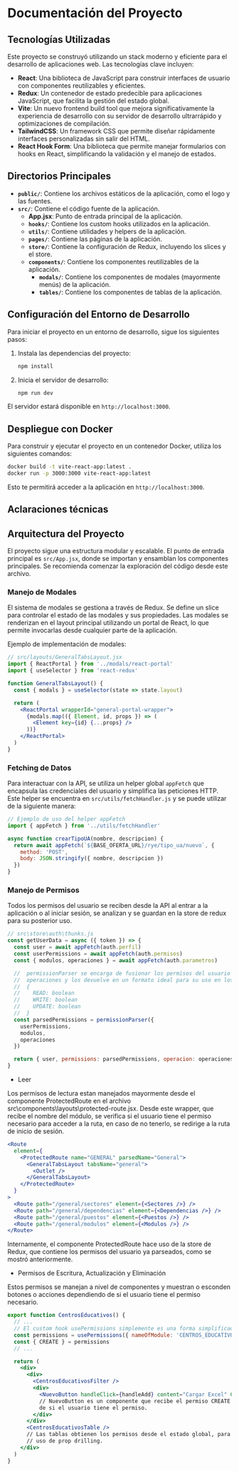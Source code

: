 # Documentación del Proyecto

## Tecnologías Utilizadas

Este proyecto se construyó utilizando un stack moderno y eficiente para el desarrollo de aplicaciones web. Las tecnologías clave incluyen:

- **React**: Una biblioteca de JavaScript para construir interfaces de usuario con componentes reutilizables y eficientes.
- **Redux**: Un contenedor de estado predecible para aplicaciones JavaScript, que facilita la gestión del estado global.
- **Vite**: Un nuevo frontend build tool que mejora significativamente la experiencia de desarrollo con su servidor de desarrollo ultrarrápido y optimizaciones de compilación.
- **TailwindCSS**: Un framework CSS que permite diseñar rápidamente interfaces personalizadas sin salir del HTML.
- **React Hook Form**: Una biblioteca que permite manejar formularios con hooks en React, simplificando la validación y el manejo de estados.

## Directorios Principales

- **`public/`**: Contiene los archivos estáticos de la aplicación, como el logo y las fuentes.
- **`src/`**: Contiene el código fuente de la aplicación.
  - **App.jsx**: Punto de entrada principal de la aplicación.
  - **`hooks/`**: Contiene los custom hooks utilizados en la aplicación.
  - **`utils/`**: Contiene utilidades y helpers de la aplicación.
  - **`pages/`**: Contiene las páginas de la aplicación.
  - **`store/`**: Contiene la configuración de Redux, incluyendo los slices y el store.
  - **`components/`**: Contiene los componentes reutilizables de la aplicación.
    - **`modals/`**: Contiene los componentes de modales (mayormente menús) de la aplicación.
    - **`tables/`**: Contiene los componentes de tablas de la aplicación.

## Configuración del Entorno de Desarrollo

Para iniciar el proyecto en un entorno de desarrollo, sigue los siguientes pasos:

1. Instala las dependencias del proyecto:
   ```bash
   npm install
   ```
2. Inicia el servidor de desarrollo:
   ```bash
   npm run dev
   ```

El servidor estará disponible en `http://localhost:3000`.

## Despliegue con Docker

Para construir y ejecutar el proyecto en un contenedor Docker, utiliza los siguientes comandos:

```bash
docker build -t vite-react-app:latest .
docker run -p 3000:3000 vite-react-app:latest
```

Esto te permitirá acceder a la aplicación en `http://localhost:3000`.

## Aclaraciones técnicas

## Arquitectura del Proyecto

El proyecto sigue una estructura modular y escalable. El punto de entrada principal es `src/App.jsx`, donde se importan y ensamblan los componentes principales. Se recomienda comenzar la exploración del código desde este archivo.

### Manejo de Modales

El sistema de modales se gestiona a través de Redux. Se define un slice para controlar el estado de las modales y sus propiedades. Las modales se renderizan en el layout principal utilizando un portal de React, lo que permite invocarlas desde cualquier parte de la aplicación.

Ejemplo de implementación de modales:

```jsx
// src/layouts/GeneralTabsLayout.jsx
import { ReactPortal } from '../modals/react-portal'
import { useSelector } from 'react-redux'

function GeneralTabsLayout() {
  const { modals } = useSelector(state => state.layout)

  return (
    <ReactPortal wrapperId="general-portal-wrapper">
      {modals.map(({ Element, id, props }) => (
        <Element key={id} {...props} />
      ))}
    </ReactPortal>
  )
}
```

### Fetching de Datos

Para interactuar con la API, se utiliza un helper global `appFetch` que encapsula las credenciales del usuario y simplifica las peticiones HTTP. Este helper se encuentra en `src/utils/fetchHandler.js` y se puede utilizar de la siguiente manera:

```js
// Ejemplo de uso del helper appFetch
import { appFetch } from '../utils/fetchHandler'

async function crearTipoUA(nombre, descripcion) {
  return await appFetch(`${BASE_OFERTA_URL}/rye/tipo_ua/nuevo`, {
    method: 'POST',
    body: JSON.stringify({ nombre, descripcion })
  })
}
```

### Manejo de Permisos

Todos los permisos del usuario se reciben desde la API al entrar a la aplicación o al iniciar sesión, se analizan y se guardan en la store de redux para su posterior uso.

```js
// src\store\auth\thunks.js
const getUserData = async ({ token }) => {
  const user = await appFetch(auth.perfil)
  const userPermissions = await appFetch(auth.permisos)
  const { modulos, operaciones } = await appFetch(auth.parametros)

  //  permissionParser se encarga de fusionar los permisos del usuario con los modulos y
  //  operaciones y los devuelve en un formato ideal para su uso en los componentes:
  //  {
  //    READ: boolean
  //    WRITE: boolean
  //    UPDATE: boolean
  //  }
  const parsedPermissions = permissionParser({
    userPermissions,
    modulos,
    operaciones
  })

  return { user, permissions: parsedPermissions, operacion: operaciones }
}
```

- Leer

Los permisos de lectura estan manejados mayormente desde el componente ProtectedRoute en el archivo src\components\layouts\protected-route.jsx.
Desde este wrapper, que recibe el nombre del módulo, se verifica si el usuario tiene el permiso necesario para acceder a la ruta, en caso de no tenerlo, se redirige a la ruta de inicio de sesión.

```jsx
<Route
  element={
    <ProtectedRoute name="GENERAL" parsedName="General">
      <GeneralTabsLayout tabsName="general">
        <Outlet />
      </GeneralTabsLayout>
    </ProtectedRoute>
  }
>
  <Route path="/general/sectores" element={<Sectores />} />
  <Route path="/general/dependencias" element={<Dependencias />} />
  <Route path="/general/puestos" element={<Puestos />} />
  <Route path="/general/modulos" element={<Modulos />} />
</Route>
```

Internamente, el componente ProtectedRoute hace uso de la store de Redux, que contiene los permisos del usuario ya parseados, como se mostró anteriormente.

- Permisos de Escritura, Actualización y Eliminación

Estos permisos se manejan a nivel de componentes y muestran o esconden botones o acciones dependiendo de si el usuario tiene el permiso necesario.

```jsx
export function CentrosEducativos() {
  // ...
  // El custom hook usePermissions simplemente es una forma simplificada de obtener los permisos del usuario desde la store de Redux.
  const permissions = usePermissions({ nameOfModule: 'CENTROS_EDUCATIVOS' })
  const { CREATE } = permissions
  // ...

  return (
    <div>
      <div>
        <CentrosEducativosFilter />
        <div>
          <NuevoButton handleClick={handleAdd} content="Cargar Excel" CREATE={CREATE} />
          // NuevoButton es un componente que recibe el permiso CREATE y muestra o esconde el // botón de agregar dependiendo
          de si el usuario tiene el permiso.
        </div>
      </div>
      <CentrosEducativosTable />
      // Las tablas obtienen los permisos desde el estado global, para evitar hacer 
      // uso de prop drilling.
    </div>
  )
}
```
